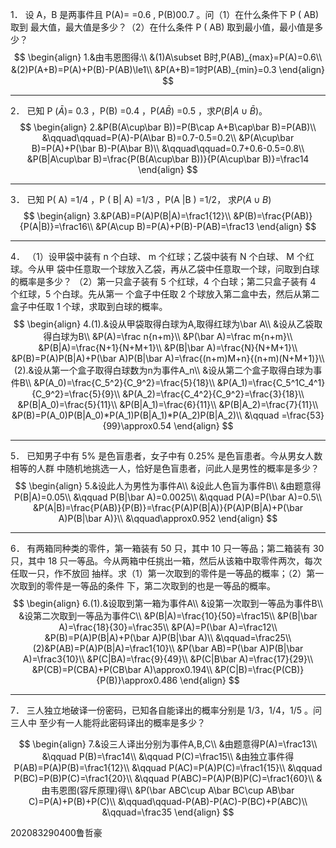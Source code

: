 1． 设 A，B 是两事件且 P(A)= =0.6 , P(B)00.7 。问（1）在什么条件下 P (  AB) 取到 最大值，最大值是多少？（2）在什么条件 P  ( AB) 取到最小值，最小值是多少？
$$
\begin{align}
1.&由韦恩图得:\\
&(1)A\subset B时,P(AB)_{max}=P(A)=0.6\\
&(2)P(A+B)=P(A)+P(B)-P(AB)\le1\\
&P(A+B)=1时P(AB)_{min}=0.3
\end{align}
$$

---

2． 已知 P ($\bar A$)= 0.3 ，P(B) =0.4 ，P($A\bar B$) =0.5 ，求$P(B|A\cup\bar B)$。
$$
\begin{align}
2.&P(B(A\cup\bar B))=P(B\cap A+B\cap\bar B)=P(AB)\\
&\qquad\qquad=P(A)-P(A\bar B)=0.7-0.5=0.2\\
&P(A\cup\bar B)=P(A)+P(\bar B)-P(A\bar B)\\
&\qquad\qquad=0.7+0.6-0.5=0.8\\
&P(B|A\cup\bar B)=\frac{P(B(A\cup\bar B))}{P(A\cup\bar B)}=\frac14
\end{align}
$$

---

3． 已知 P( A) =1/4 ，P ( B| A) =1/3 ，P(A |B ) =1/2， 求$P(A\cup B)$
$$
\begin{align}
3.&P(AB)=P(A)P(B|A)=\frac1{12}\\
&P(B)=\frac{P(AB)}{P(A|B)}=\frac16\\
&P(A\cup B)=P(A)+P(B)-P(AB)=\frac13
\end{align}
$$

---

4． （1）设甲袋中装有 n 个白球、 m 个红球；乙袋中装有 N 个白球、 M 个红球。今从甲 袋中任意取一个球放入乙袋，再从乙袋中任意取一个球，问取到白球的概率是多少？ （2）第一只盒子装有 5 个红球，4 个白球；第二只盒子装有 4 个红球，5 个白球。先从第一 个盒子中任取 2 个球放入第二盒中去，然后从第二盒子中任取 1 个球，求取到白球的概率。
$$
\begin{align}
4.(1).&设从甲袋取得白球为A,取得红球为\bar A\\
&设从乙袋取得白球为B\\
&P(A)=\frac n{n+m}\\
&P(\bar A)=\frac m{n+m}\\
&P(B|A)=\frac{N+1}{N+M+1}\\
&P(B|\bar A)=\frac{N}{N+M+1}\\
&P(B)=P(A)P(B|A)+P(\bar A)P(B|\bar A)=\frac{(n+m)M+n}{(n+m)(N+M+1)}\\
(2).&设从第一个盒子取得白球数为n为事件A_n\\
&设从第二个盒子取得白球为事件B\\
&P(A_0)=\frac{C_5^2}{C_9^2}=\frac{5}{18}\\
&P(A_1)=\frac{C_5^1C_4^1}{C_9^2}=\frac{5}{9}\\
&P(A_2)=\frac{C_4^2}{C_9^2}=\frac{3}{18}\\
&P(B|A_0)=\frac{5}{11}\\
&P(B|A_1)=\frac{6}{11}\\
&P(B|A_2)=\frac{7}{11}\\
&P(B)=P(A_0)P(B|A_0)*P(A_1)P(B|A_1)*P(A_2)P(B|A_2)\\
&\qquad =\frac{53}{99}\approx0.54
\end{align}
$$


---

5． 已知男子中有 5% 是色盲患者，女子中有 0.25% 是色盲患者。今从男女人数相等的人群 中随机地挑选一人，恰好是色盲患者，问此人是男性的概率是多少？
$$
\begin{align}
5.&设此人为男性为事件A\\
&设此人色盲为事件B\\
&由题意得P(B|A)=0.05\\
&\qquad P(B|\bar A)=0.0025\\
&\qquad P(A)=P(\bar A)=0.5\\
&P(A|B)=\frac{P(AB)}{P(B)}=\frac{P(A)P(B|A)}{P(A)P(B|A)+P(\bar A)P(B|\bar A)}\\
&\qquad\approx0.952
\end{align}
$$

---

6． 有两箱同种类的零件，第一箱装有 50 只，其中 10 只一等品；第二箱装有 30 只，其中 18 只一等品。今从两箱中任挑出一箱，然后从该箱中取零件两次，每次任取一只，作不放回 抽样。求（1）第一次取到的零件是一等品的概率；（2）第一次取到的零件是一等品的条件 下，第二次取到的也是一等品的概率。
$$
\begin{align}
6.(1).&设取到第一箱为事件A\\
&设第一次取到一等品为事件B\\
&设第二次取到一等品为事件C\\
&P(B|A)=\frac{10}{50}=\frac15\\
&P(B|\bar A)=\frac{18}{30}=\frac35\\
&P(A)=P(\bar A)=\frac12\\
&P(B)=P(A)P(B|A)+P(\bar A)P(B|\bar A)\\
&\qquad=\frac25\\
(2)&P(AB)=P(A)P(B|A)=\frac1{10}\\
&P(\bar AB)=P(\bar A)P(B|\bar A)=\frac3{10}\\
&P(C|BA)=\frac{9}{49}\\
&P(C|B\bar A)=\frac{17}{29}\\
&P(CB)=P(CBA)+P(CB\bar A)\approx0.194\\
&P(C|B)=\frac{P(CB)}{P(B)}\approx0.486
\end{align}
$$

---

7． 三人独立地破译一份密码，已知各自能译出的概率分别是 1/3，1/4，1/5 。问三人中 至少有一人能将此密码译出的概率是多少？

$$
\begin{align}
7.&设三人译出分别为事件A,B,C\\
&由题意得P(A)=\frac13\\
&\qquad P(B)=\frac14\\
&\qquad P(C)=\frac15\\
&由独立事件得P(AB)=P(A)P(B)=\frac1{12}\\
&\qquad P(AC)=P(A)P(C)=\frac1{15}\\
&\qquad P(BC)=P(B)P(C)=\frac1{20}\\
&\qquad P(ABC)=P(A)P(B)P(C)=\frac1{60}\\
&由韦恩图(容斥原理)得\\
&P(\bar ABC\cup A\bar BC\cup AB\bar C)=P(A)+P(B)+P(C)\\
&\qquad\qquad-P(AB)-P(AC)-P(BC)+P(ABC)\\
&\qquad=\frac35
\end{align}
$$

202083290400鲁哲豪

